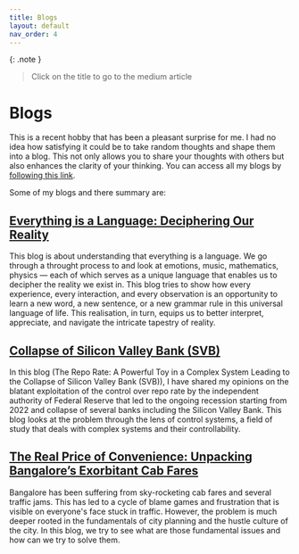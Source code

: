 ```yaml
---
title: Blogs
layout: default
nav_order: 4
---
```

{: .note }
> Click on the title to go to the medium article

# Blogs
This is a recent hobby that has been a pleasant surprise for me. I had no idea how satisfying it could be to take random thoughts and shape them into a blog. This not only allows you to share your thoughts with others but also enhances the clarity of your thinking. You can access all my blogs by [following this link](https://medium.com/@dantebhai).

Some of my blogs and there summary are:

## [Everything is a Language: Deciphering Our Reality](https://medium.com/@dantebhai/everything-is-a-language-deciphering-our-reality-166ca02c4b8d)
This blog is about understanding that everything is a language. We go through a throught process to and look at emotions, music, mathematics, physics — each of which serves as a unique language that enables us to decipher the reality we exist in. This blog tries to show how every experience, every interaction, and every observation is an opportunity to learn a new word, a new sentence, or a new grammar rule in this universal language of life. This realisation, in turn, equips us to better interpret, appreciate, and navigate the intricate tapestry of reality.

## [Collapse of Silicon Valley Bank (SVB)](https://medium.com/@dantebhai/role-of-us-government-towards-the-current-economic-condition-56ffae215789)
In this blog (The Repo Rate: A Powerful Toy in a Complex System Leading to the Collapse of Silicon Valley Bank (SVB)), I have shared my opinions on the blatant exploitation of the control over repo rate by the independent authority of Federal Reserve that led to the ongoing recession starting from 2022 and collapse of several banks including the Silicon Valley Bank. This blog looks at the problem through the lens of control systems, a field of study that deals with complex systems and their controllability.

## [The Real Price of Convenience: Unpacking Bangalore’s Exorbitant Cab Fares](https://medium.com/@dantebhai/the-real-price-of-convenience-unpacking-bangalores-exorbitant-cab-fares-c81d9079f1e2)
Bangalore has been suffering from sky-rocketing cab fares and several traffic jams. This has led to a cycle of blame games and frustration that is visible on everyone's face stuck in traffic. However, the problem is much deeper rooted in the fundamentals of city planning and the hustle culture of the city. In this blog, we try to see what are those fundamental issues and how can we try to solve them.